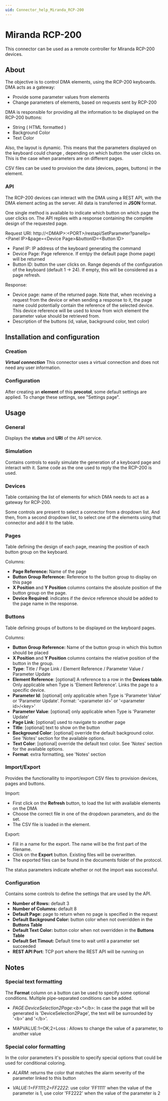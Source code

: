 ```yaml
---
uid: Connector_help_Miranda_RCP-200
---
```


# Miranda RCP-200

This connector can be used as a remote controller for Miranda RCP-200 devices.

## About

The objective is to control DMA elements, using the RCP-200 keyboards. DMA acts as a gateway:

- Provide some parameter values from elements
- Change parameters of elements, based on requests sent by RCP-200

DMA is responsible for providing all the information to be displayed on the RCP-200 buttons:

- String ( HTML formatted )
- Background Color
- Text Color

Also, the layout is dynamic. This means that the parameters displayed on the keyboard could change , depending on which button the user clicks on. This is the case when parameters are on different pages.

CSV files can be used to provision the data (devices, pages, buttons) in the element.

### API

The RCP-200 devices can interact with the DMA using a REST API, with the DMA element acting as the server. All data is transferred in **JSON** format.

One single method is available to indicate which button on which page the user clicks on. The API replies with a response containing the complete design of the requested page.

Request URI: http://\<DMAIP\>:\<PORT\>/restapi/SetParameter?panelIp=\<Panel IP\>&page=\<Device Page\>&buttonID=\<Button ID\>

- Panel IP: IP address of the keyboard generating the command
- Device Page: Page reference. If emtpy the default page (home page) will be returned
- Button ID: button the user clicks on. Range depends of the configuration of the keyboard (default 1 -\> 24). If empty, this will be considered as a page refresh.

Response:

- Device page: name of the returned page. Note that, when receiving a request from the device or when sending a response to it, the page name could potentially contain the reference of the selected device. This device reference will be used to know from wich element the parameter value should be retrieved from.
- Description of the buttons (id, value, background color, text color)

## Installation and configuration

### Creation

***Virtual connection***
This connector uses a virtual connection and does not need any user information.

### Configuration

After creating an **element** of this **procotol**, some default settings are applied. To change these settings, see "Settings page".

## Usage

### General

Displays the **status** and **URI** of the API service.

### Simulation

Contains controls to easily simulate the generation of a keyboard page and interact with it. Same code as the one used to reply the the RCP-200 is used.

### Devices

Table containing the list of elements for which DMA needs to act as a gateway for RCP-200.

Some controls are present to select a connector from a dropdown list. And then, from a second dropdown list, to select one of the elements using that connector and add it to the table.

### Pages

Table defining the design of each page, meaning the position of each button group on the keyboard.

Columns:

- **Page Reference:** Name of the page
- **Button Group Reference:** Reference to the button group to display on this page
- **X Position** and **Y Position** columns contains the absolute position of the button group on the page.
- **Device Required**: indicates if the device reference should be added to the page name in the response.

### Buttons

Table defining groups of buttons to be displayed on the keyboard pages.

Columns:

- **Button Group Reference:** Name of the button group in which this button should be placed
- **X Position** and **Y Position** columns contains the relative position of the button in the group.
- **Type**: Title / Page Link / Element Reference / Parameter Value / Parameter Update
- **Element Reference**: \[optional\] A reference to a row in the **Devices table**. Only applicable when Type is 'Element Reference'. Links the page to a specific device.
- **Parameter Id**: \[optional\] only applicable when Type is 'Parameter Value' or 'Parameter Update'. Format: '\<parameter id\>' or '\<parameter id\>/\<key\>'
- **Parameter Value**: \[optional\] only applicable when Type is 'Parameter Update'
- **Page Link**: \[optional\] used to navigate to another page
- **Title**: \[optional\] text to show on the button
- **Background Color**: \[optional\] override the default background color. See 'Notes' section for the available options.
- **Text Color**: \[optional\] override the default text color. See 'Notes' section for the available options.
- **Format**: extra formatting, see 'Notes' section

### Import/Export

Provides the functionallity to import/export CSV files to provision devices, pages and buttons.

Import:

- First click on the **Refresh** button, to load the list with available elements on the DMA
- Choose the correct file in one of the dropdown parameters, and do the set.
- The CSV file is loaded in the element.

Export:

- Fill in a name for the export. The name will be the first part of the filename.
- Click on the **Export** button. Existing files will be overwritten.
- The exported files can be found in the documents folder of the protocol.

The status parameters indicate whether or not the import was successful.

### Configuration

Contains some controls to define the settings that are used by the API.

- **Number of Rows:** default 3
- **Number of Columns:** default 8
- **Default Page:** page to return when no page is specified in the request
- **Default Background Color:** button color when not overridden in the **Buttons Table**
- **Default Text Color:** button color when not overridden in the **Buttons Table**
- **Default Set Timout:** Default time to wait until a parameter set succeeded
- **REST API Port**: TCP port where the REST API will be running on

## Notes

### Special text formatting

The **Format** column on a button can be used to specify some optional conditions. Multiple pipe-separated conditions can be added.

- *PAGE:DeviceSelection2Page:\<b\>\*\</b\>*: In case the page that will be generated is 'DeviceSelection2Page', the text will be surrounded by '\<b\>' and '\</b\>'.

- MAPVALUE:1=OK;2=Loss : Allows to change the value of a parameter, to another value

### Special color formatting

In the color parameters it's possible to specify special options that could be used for conditional coloring.

- *ALARM*: returns the color that matches the alarm severity of the parameter linked to this button

- *VALUE:1=FF1111;2=FF2222*: use color 'FF1111' when the value of the parameter is 1, use color 'FF2222' when the value of the parameter is 2
